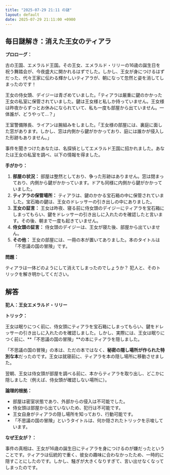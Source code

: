 ```yaml
---
title: "2025-07-29 21:11 の謎"
layout: default
date: 2025-07-29 21:11:00 +0900
---
```

## 毎日謎解き：消えた王女のティアラ

**プロローグ：**

古の王国、エメラルド王国。その王女、エメラルド・リリーの16歳の誕生日を祝う舞踏会が、今夜盛大に開かれるはずでした。しかし、王女が身につけるはずだった、代々王家に伝わる輝かしいティアラが、朝になって忽然と姿を消してしまったのです！

王女の侍女頭、デイジーは青ざめていました。「ティアラは厳重に鍵のかかった王女の私室に保管されていました。鍵は王女様と私しか持っていません。王女様は昨夜からずっとお休みになられていて、私も一度も部屋から出ていません。一体誰が、どうやって…？」

王室警備隊長、ライアンは腕組みをしました。「王女様の部屋には、裏庭に面した窓があります。しかし、窓は内側から鍵がかかっており、庭には誰かが侵入した形跡もありません。」

事件を聞きつけたあなたは、名探偵としてエメラルド王国に招かれました。あなたは王女の私室を調べ、以下の情報を得ました。

**手がかり：**

1.  **部屋の状況：** 部屋は整然としており、争った形跡はありません。窓は閉まっており、内側から鍵がかかっています。ドアも同様に内側から鍵がかかっていました。
2.  **ティアラの保管場所：** ティアラは、鍵のかかる宝石箱の中に保管されていました。宝石箱の鍵は、王女のドレッサーの引き出しの中にありました。
3.  **王女の証言：** 王女は昨夜、寝る前に侍女頭のデイジーにティアラを宝石箱にしまってもらい、鍵をドレッサーの引き出しに入れたのを確認したと言います。その後、朝まで一度も起きていません。
4.  **侍女頭の証言：** 侍女頭のデイジーは、王女が寝た後、部屋から出ていません。
5.  **その他：** 王女の部屋には、一冊の本が置いてありました。本のタイトルは「不思議の国の冒険」です。

**問題：**

ティアラは一体どのようにして消えてしまったのでしょうか？ 犯人と、そのトリックを解き明かしてください。

## 解答

**犯人：王女エメラルド・リリー**

**トリック：**

王女は眠りにつく前に、侍女頭にティアラを宝石箱にしまってもらい、鍵をドレッサーの引き出しに入れたのを確認しました。しかし、実際には、王女は眠りにつく前に、**「不思議の国の冒険」**の本にティアラを隠しました。

「不思議の国の冒険」の本は、ただの本ではなく、**秘密の隠し場所が作られた特別な本**だったのです。王女は就寝前に、ティアラを本の隠し場所に移動させました。

翌朝、王女は侍女頭が部屋を調べる前に、本からティアラを取り出し、どこかに隠しました（例えば、侍女頭が確認しない場所に）。

**論理的根拠：**

*   部屋は密室状態であり、外部からの侵入は不可能でした。
*   侍女頭は部屋から出ていないため、犯行は不可能です。
*   王女自身がティアラの隠し場所を知っており、行動可能です。
*   「不思議の国の冒険」というタイトルは、何か隠されたトリックを示唆しています。

**なぜ王女が？：**

事件の真相は、王女が16歳の誕生日にティアラを身につけるのが嫌だったということです。ティアラは伝統的で重く、彼女の趣味に合わなかったため、一時的に隠すことにしたのです。しかし、騒ぎが大きくなりすぎて、言い出せなくなってしまったのです。
